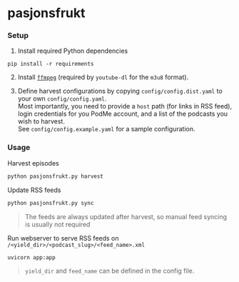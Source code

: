 # pasjonsfrukt

### Setup
1. Install required Python dependencies
```
pip install -r requirements
```
2. Install [`ffmpeg`](https://ffmpeg.org/) (required by `youtube-dl` for the `m3u8` format).

3. Define harvest configurations by copying `config/config.dist.yaml` to your own `config/config.yaml`.  
Most importantly, you need to provide a `host` path (for links in RSS feed), login credentials for you PodMe account, and a list of the podcasts you wish to harvest.  
See `config/config.example.yaml` for a sample configuration.

### Usage

Harvest episodes
```sh
python pasjonsfrukt.py harvest
```

Update RSS feeds
```sh
python pasjonsfrukt.py sync
```
> The feeds are always updated after harvest, so manual feed syncing is usually not required

Run webserver to serve RSS feeds on `/<yield_dir>/<podcast_slug>/<feed_name>.xml`
```sh
uvicorn app:app
```
> `yield_dir` and `feed_name` can be defined in the config file.
